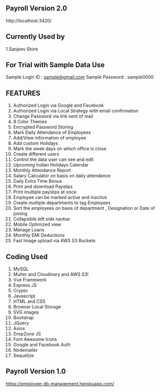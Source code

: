 ## Payroll Version 2.0
http://localhost:3420/

## Currently Used by
1.Sanjeev Store

## For Trial with Sample Data Use
Sample Login ID : sample@gmail.com 
Sample Password : sample0000


## FEATURES
1.	Authorized Login via Google and Facebook
2.	Authorized Login via Local Strategy with email confirmation
3.	Change Password via link sent of mail
4.	8 Color Themes
5.	Encrypted Password Storing
6.	Mark Daily Attendance of Employees
7.	Add/View information of employee
8.	Add custom Holidays 
9.	Mark the week days on which office is close
10.	Create different users 
11.	Control the data user can see and edit 
12.	Upcoming Indian Holidays Calendar
13.	Monthly Attendance Report
14.	Salary Calculator on basis on daily attendance 
15.	Daily Extra Time Bonus 
16.	Print and download Payslips
17.	Print multiple payslips at once
18.	Employee can be marked active and inactive
19.	Create multiple departments to tag Employees
20.	Sort the employees on basis of department , Designation or Date of joining
21.	Collapsible left side navbar
22.	Mobile Optimized view
23. Manage Loans
24. Monthly EMI Deductions 
25. Fast Image upload via AWS S3 Buckets 

## Coding Used
1. MySQL
2. Multer and Cloudinary and AWS S3!
3. Vue Framework
4. Express JS 
5. Crypto
6. Javascript
7. HTML and CSS
8. Browser Local Storage
9. SVG images
10. Bootstrap
11. JQuery
12. Axios
13. DropZone JS
14. Font Awesome Icons
15. Google and Facebook Auth
16. Nodemailer
17. Sequelize

## Payroll Version 1.0
https://employee-db-management.herokuapp.com/
